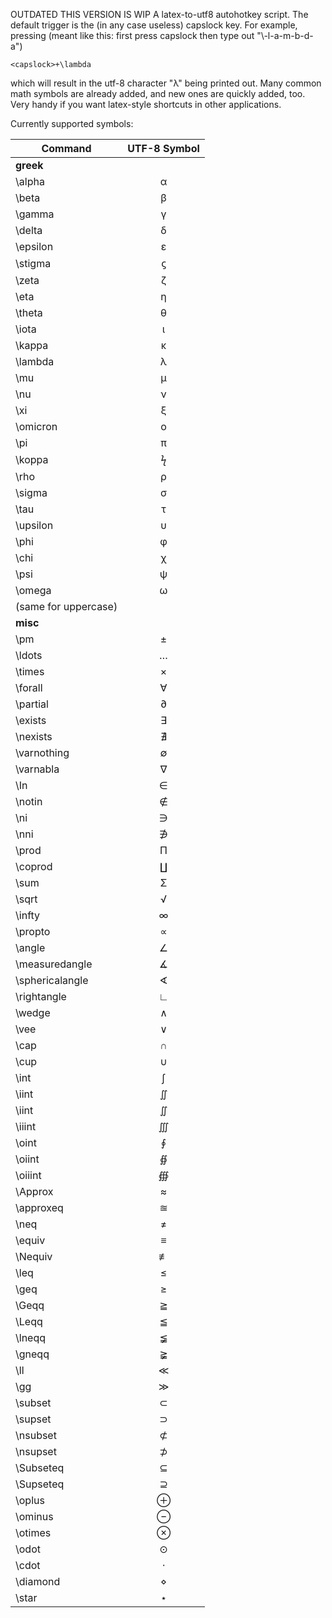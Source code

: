 OUTDATED THIS VERSION IS WIP
A latex-to-utf8 autohotkey script.
The default trigger is the (in any case useless) capslock key.
For example, pressing (meant like this: first press capslock then type out "\\-l-a-m-b-d-a")
```
<capslock>+\lambda
```
which will result in the utf-8 character "λ" being printed out. Many common
math symbols are already added, and new ones are quickly added, too.
Very handy if you want latex-style shortcuts in other applications.

Currently supported symbols:


| Command       | UTF-8 Symbol  | 
| ------------- |:-------------:|
| **greek**     |              | 
| \\alpha       |       α      |  
| \\beta        |       β      |  
| \\gamma       |       γ      |  
| \\delta       |       δ      |  
| \\epsilon     |       ε      |  
| \\stigma      |       ϛ      |  
| \\zeta      	|       ζ      | 
| \\eta      	|       η      | 
| \\theta      	|       θ      | 
| \\iota      	|       ι      | 
| \\kappa      	|       κ      | 
| \\lambda      |       λ      | 
| \\mu     		|       μ      |  
| \\nu     		|       ν      |
| \\xi     		|       ξ      |
| \\omicron    	|       ο      |
| \\pi     		|       π      |
| \\koppa     	|       ϟ      |
| \\rho    		|       ρ      |
| \\sigma  		|       σ      |
| \\tau    		|       τ      |
| \\upsilon  	|       υ      |
| \\phi    		|       φ      |
| \\chi    		|       χ      |
| \\psi    		|       ψ      |
| \\omega  		|       ω      |
| (same for uppercase) |         |
| **misc**     	|              |
| \\pm  		|       ±      |
| \\ldots  		|       …      |
| \\times  		|       ×      |
| \\forall  	|       ∀      |
| \\partial		|       ∂      |
| \\exists 		|       ∃      |
| \\nexists		|       ∄       |
| \\varnothing	|       ∅       |
| \\varnabla	|       ∇      |
| \In	  		|       ∈      |
| \\notin  		|       ∉       |
| \\ni  		|       ∋      |
| \\nni  		|       ∌       |
| \\prod  		|       Π      |
| \\coprod 		|       ∐       |
| \\sum  		|       Σ      |
| \\sqrt  		|       √      |
| \\infty  		|       ∞      |
| \\propto  	|       ∝      |
| \\angle  		|       ∠      |
| \\measuredangle |     ∡       |
| \\sphericalangle |    ∢       |
| \\rightangle  |       ∟      |
| \\wedge	  	|       ∧      |
| \\vee		  	|       ∨      |
| \\cap 	  	|       ∩      |
| \\cup		  	|       ∪      |
| \\int  		|       ∫      |
| \\iint	  	|       ∬      |
| \\iint	  	|       ∬      |
| \\iiint	  	|       ∭       |
| \\oint	  	|       ∮      |
| \\oiint	  	|       ∯       |
| \\oiiint	  	|       ∰       |
| \\Approx	 	|       ≈      |
| \\approxeq 	|       ≊       |
| \\neq		  	|       ≠      |
| \\equiv		|       ≡      |
| \\Nequiv		|       ≢       |
| \\leq			|       ≤      |
| \\geq			|       ≥      |
| \\Geqq		|       ≧      |
| \\Leqq		|       ≦      |
| \\lneqq		|       ≨       |
| \\gneqq		|       ≩       |
| \\ll			|       ≪      |
| \\gg			|       ≫      |
| \\subset		|       ⊂      |
| \\supset		|       ⊃      |
| \\nsubset		|       ⊄       |
| \\nsupset		|       ⊅       |
| \\Subseteq	|       ⊆      |
| \\Supseteq	|       ⊇      |
| \\oplus		|       ⊕      |
| \\ominus		|       ⊖       |
| \\otimes		|       ⊗       |
| \\odot		|       ⊙      |
| \\cdot		|       ⋅       |
| \\diamond		|       ⋄       |
| \\star		|       ⋆       |



